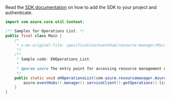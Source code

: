Read the [SDK documentation](https://github.com/Azure/azure-sdk-for-java/blob/azure-resourcemanager_2.15.0/sdk/resourcemanager/azure-resourcemanager/README.md) on how to add the SDK to your project and authenticate.

```java
import com.azure.core.util.Context;

/** Samples for Operations List. */
public final class Main {
    /*
     * x-ms-original-file: specification/eventhub/resource-manager/Microsoft.EventHub/stable/2021-11-01/examples/EHOperations_List.json
     */
    /**
     * Sample code: EHOperations_List.
     *
     * @param azure The entry point for accessing resource management APIs in Azure.
     */
    public static void eHOperationsList(com.azure.resourcemanager.AzureResourceManager azure) {
        azure.eventHubs().manager().serviceClient().getOperations().list(Context.NONE);
    }
}
```
